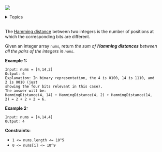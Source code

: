 # []()

![](https://img.shields.io/badge/Difficulty-Medium-F8AF40.svg)

<details>
<summary>Topics</summary>

* [`Bit Manipulation`](https://leetcode-cn.com/tag/bit-manipulation/)

</details>
<br />

The [Hamming distance](https://en.wikipedia.org/wiki/Hamming_distance) between two integers is the number of positions at which the corresponding bits are different.

Given an integer array `nums`, return *the sum of **Hamming distances** between all the pairs of the integers in `nums`*.

**Example 1:**

```
Input: nums = [4,14,2]
Output: 6
Explanation: In binary representation, the 4 is 0100, 14 is 1110, and 2 is 0010 (just
showing the four bits relevant in this case).
The answer will be:
HammingDistance(4, 14) + HammingDistance(4, 2) + HammingDistance(14, 2) = 2 + 2 + 2 = 6.
```

**Example 2:**

```
Input: nums = [4,14,4]
Output: 4
```

**Constraints:**

 + `1 <= nums.length <= 10^5`
 + `0 <= nums[i] <= 10^9`
